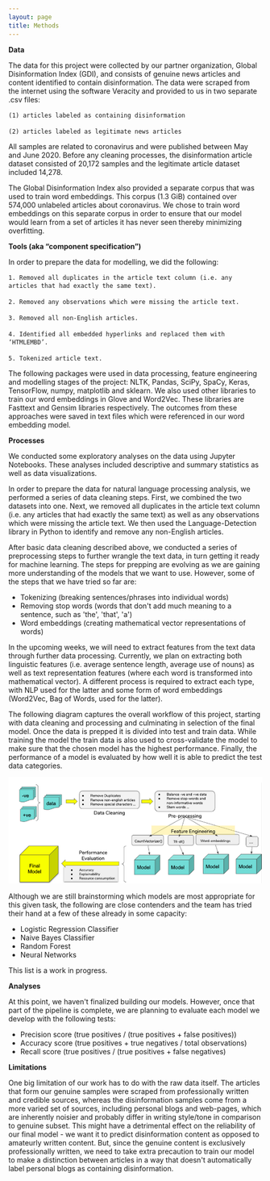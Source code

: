```yaml
---
layout: page
title: Methods
---
```


**Data**

The data for this project were collected by our partner organization, Global Disinformation Index  (GDI), and consists of genuine news articles and content identified to contain disinformation. The data were scraped from the internet using the software Veracity and provided to us in two separate .csv files:

    (1) articles labeled as containing disinformation

    (2) articles labeled as legitimate news articles 

All samples are related to coronavirus and were published between May and June 2020. Before any cleaning processes, the disinformation article dataset consisted of 20,172 samples and the legitimate article dataset included 14,278. 

The Global Disinformation Index also provided a separate corpus that was used to train word embeddings. This corpus (1.3 GiB) contained over 574,000 unlabeled articles about coronavirus. We chose to train word embeddings on this separate corpus in order to ensure that our model would learn from a set of articles it has never seen thereby minimizing overfitting.

**Tools (aka “component specification”)**

In order to prepare the data for modelling, we did the following:

    1. Removed all duplicates in the article text column (i.e. any articles that had exactly the same text).

    2. Removed any observations which were missing the article text.

    3. Removed all non-English articles. 

    4. Identified all embedded hyperlinks and replaced them with ‘HTMLEMBD’. 

    5. Tokenized article text. 

The following packages were used in data processing, feature engineering and modelling stages of the project:  NLTK, Pandas, SciPy, SpaCy,  Keras, TensorFlow, numpy, matplotlib and sklearn. We also used other libraries to train our word embeddings in Glove and Word2Vec. These libraries are Fasttext and Gensim libraries respectively. The outcomes from these approaches were saved in text files which were referenced in our word embedding model.

**Processes**

We conducted some exploratory analyses on the data using Jupyter Notebooks. These analyses included descriptive and summary statistics as well as data visualizations. 

In order to prepare the data for natural language processing analysis, we performed a series of data cleaning steps. First, we combined the two datasets into one. Next, we removed all duplicates in the article text column (i.e. any articles that had exactly the same text) as well as any observations which were missing the article text. We then used the Language-Detection library in Python to identify and remove any non-English articles. 

After basic data cleaning described above, we conducted a series of preprocessing steps to further wrangle the text data, in turn getting it ready for machine learning. The steps for prepping are evolving as we are gaining more understanding of the models that we want to use. However, some of the steps that we have tried so far are:

* Tokenizing (breaking sentences/phrases into individual words)
* Removing stop words (words that don't add much meaning to a sentence, such as 'the', 'that', 'a')
* Word embeddings (creating mathematical vector representations of words)

In the upcoming weeks, we will need to extract features from the text data through further data processing.  Currently, we plan on extracting both linguistic features (i.e. average sentence length, average use of nouns) as well as text representation features (where each word is transformed into mathematical vector).  A different process is required to extract each type, with NLP used for the latter and some form of word embeddings (Word2Vec, Bag of Words, used for the latter). 

The following diagram captures the overall workflow of this project, starting with data cleaning and processing and culminating in selection of the final model. Once the data is prepped it is divided into test and train data. While training the model the train data is also used to cross-validate the model to make sure that the chosen model has the highest performance. Finally, the performance of a model is evaluated by how well it is able to predict the test data categories.

![Image of disinformation narratives](assets/img/Pipeline.png)

Although we are still brainstorming which models are most appropriate for this given task, the following are close contenders and the team has tried their hand at a few of these already in some capacity:

* Logistic Regression Classifier
* Naive Bayes Classifier
* Random Forest
* Neural Networks

This list is a work in progress.

**Analyses**

At this point, we haven't finalized building our models. However, once that part of the pipeline is complete, we are planning to evaluate each model we develop with the following tests:

* Precision score (true positives / (true positives + false positives))
* Accuracy score (true positives + true negatives / total observations)
* Recall score (true positives / (true positives + false negatives)

**Limitations**

One big limitation of our work has to do with the raw data itself. The articles that form our genuine samples were scraped from professionally written and credible sources, whereas the disinformation samples come from a more varied set of sources, including personal blogs and  web-pages, which are inherently noisier and probably differ in writing style/tone in comparison to genuine subset. This might have a detrimental effect on the reliability of our final model - we want it to predict disinformation content as opposed to amateurly written content. But, since the genuine content is exclusively professionally written, we need to take extra precaution to train our model to make a distinction between articles in a way that doesn't automatically label personal blogs as containing disinformation. 
